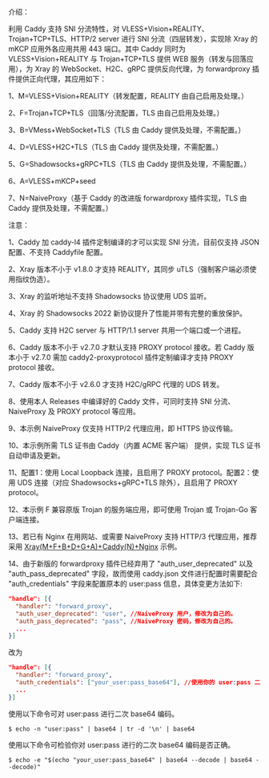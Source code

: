 介绍：

利用 Caddy 支持 SNI 分流特性，对 VLESS+Vision+REALITY、Trojan+TCP+TLS、HTTP/2 server 进行 SNI 分流（四层转发），实现除 Xray 的 mKCP 应用外各应用共用 443 端口。其中 Caddy 同时为 VLESS+Vision+REALITY 与 Trojan+TCP+TLS 提供 WEB 服务（转发与回落应用），为 Xray 的 WebSocket、H2C、gRPC 提供反向代理，为 forwardproxy 插件提供正向代理，其应用如下：

1、M=VLESS+Vision+REALITY（转发配置，REALITY 由自己启用及处理。）

2、F=Trojan+TCP+TLS（回落/分流配置，TLS 由自己启用及处理。）

3、B=VMess+WebSocket+TLS（TLS 由 Caddy 提供及处理，不需配置。）

4、D=VLESS+H2C+TLS（TLS 由 Caddy 提供及处理，不需配置。）

5、G=Shadowsocks+gRPC+TLS（TLS 由 Caddy 提供及处理，不需配置。）

6、A=VLESS+mKCP+seed

7、N=NaiveProxy（基于 Caddy 的改进版 forwardproxy 插件实现，TLS 由 Caddy 提供及处理，不需配置。）

注意：

1、Caddy 加 caddy-l4 插件定制编译的才可以实现 SNI 分流，目前仅支持 JSON 配置、不支持 Caddyfile 配置。

2、Xray 版本不小于 v1.8.0 才支持 REALITY，其同步 uTLS（强制客户端必须使用指纹伪造）。

3、Xray 的监听地址不支持 Shadowsocks 协议使用 UDS 监听。

4、Xray 的 Shadowsocks 2022 新协议提升了性能并带有完整的重放保护。

5、Caddy 支持 H2C server 与 HTTP/1.1 server 共用一个端口或一个进程。

6、Caddy 版本不小于 v2.7.0 才默认支持 PROXY protocol 接收。若 Caddy 版本小于 v2.7.0 需加 caddy2-proxyprotocol 插件定制编译才支持 PROXY protocol 接收。

7、Caddy 版本不小于 v2.6.0 才支持 H2C/gRPC 代理的 UDS 转发。

8、使用本人 Releases 中编译好的 Caddy 文件，可同时支持 SNI 分流、NaiveProxy 及 PROXY protocol 等应用。

9、本示例 NaiveProxy 仅支持 HTTP/2 代理应用，即 HTTPS 协议传输。

10、本示例所需 TLS 证书由 Caddy（内置 ACME 客户端） 提供，实现 TLS 证书自动申请及更新。

11、配置1：使用 Local Loopback 连接，且启用了 PROXY protocol。配置2：使用 UDS 连接（对应 Shadowsocks+gRPC+TLS 除外），且启用了 PROXY protocol。

12、本示例 F 兼容原版 Trojan 的服务端应用，即可使用 Trojan 或 Trojan-Go 客户端连接。

13、若已有 Nginx 在用网站、或需要 NaiveProxy 支持 HTTP/3 代理应用，推荐采用 [Xray(M+F+B+D+G+A)+Caddy(N)+Nginx](https://github.com/lxhao61/integrated-examples/tree/main/Xray(M%2BF%2BB%2BD%2BG%2BA)%2BCaddy(N)%2BNginx) 示例。

14、由于新版的 forwardproxy 插件已经弃用了 "auth_user_deprecated" 以及 "auth_pass_deprecated" 字段，故而使用 caddy.json 文件进行配置时需要配合 "auth_credentials" 字段来配置原本的 user:pass 信息，具体变更方法如下:

``` json
"handle": [{
  "handler": "forward_proxy",
  "auth_user_deprecated": "user", //NaiveProxy 用户，修改为自己的。
  "auth_pass_deprecated": "pass", //NaiveProxy 密码，修改为自己的。
  ...
}]
```
改为
``` json
"handle": [{
  "handler": "forward_proxy",
  "auth_credentials": ["your_user:pass_base64"], //使用你的 user:pass 二次编译后的 base64 编码。
  ...
}]
```
使用以下命令可对 user:pass 进行二次 base64 编码。
```
$ echo -n "user:pass" | base64 | tr -d '\n' | base64
```
使用以下命令可检验你对 user:pass 进行的二次 base64 编码是否正确。
```
$ echo -e "$(echo "your_user:pass_base64" | base64 --decode | base64 --decode)"
```
